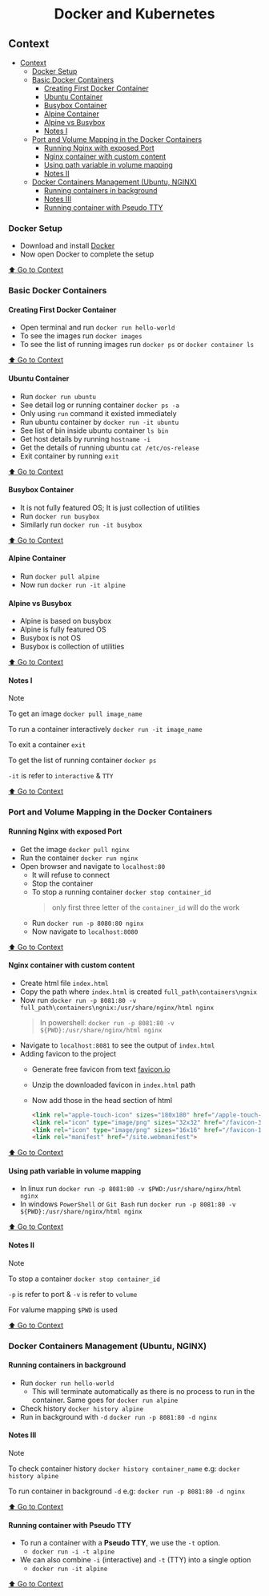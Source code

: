 <div align="center">
<h1>Docker and Kubernetes</h1>
</div>

## Context
- [Context](#context)
  - [Docker Setup](#docker-setup)
  - [Basic Docker Containers](#basic-docker-containers)
    - [Creating First Docker Container](#creating-first-docker-container)
    - [Ubuntu Container](#ubuntu-container)
    - [Busybox Container](#busybox-container)
    - [Alpine Container](#alpine-container)
    - [Alpine vs Busybox](#alpine-vs-busybox)
    - [Notes I](#notes-i)
  - [Port and Volume Mapping in the Docker Containers](#port-and-volume-mapping-in-the-docker-containers)
    - [Running Nginx with exposed Port](#running-nginx-with-exposed-port)
    - [Nginx container with custom content](#nginx-container-with-custom-content)
    - [Using path variable in volume mapping](#using-path-variable-in-volume-mapping)
    - [Notes II](#notes-ii)
  - [Docker Containers Management (Ubuntu, NGINX)](#docker-containers-management-ubuntu-nginx)
    - [Running containers in background](#running-containers-in-background)
    - [Notes III](#notes-iii)
    - [Running container with Pseudo TTY](#running-container-with-pseudo-tty)

### Docker Setup

- Download and install [Docker](https://www.docker.com/products/docker-desktop/)
- Now open Docker to complete the setup

[⬆️ Go to Context](#context)

### Basic Docker Containers

#### Creating First Docker Container

- Open terminal and run `docker run hello-world`
- To see the images run `docker images`
- To see the list of running images run `docker ps` or `docker container ls`

[⬆️ Go to Context](#context)

#### Ubuntu Container

- Run `docker run ubuntu`
- See detail log or running container `docker ps -a`
- Only using `run` command it existed immediately
- Run ubuntu container by `docker run -it ubuntu`
- See list of bin inside ubuntu container `ls bin`
- Get host details by running `hostname -i`
- Get the details of running ubuntu `cat /etc/os-release`
- Exit container by running `exit`

[⬆️ Go to Context](#context)

#### Busybox Container

- It is not fully featured OS; It is just collection of utilities
- Run `docker run busybox`
- Similarly run `docker run -it busybox`

[⬆️ Go to Context](#context)

#### Alpine Container

- Run `docker pull alpine`
- Now run `docker run -it alpine`

#### Alpine vs Busybox

- Alpine is based on busybox
- Alpine is fully featured OS
- Busybox is not OS
- Busybox is collection of utilities

[⬆️ Go to Context](#context)

#### Notes I

> [!NOTE]
> To get an image `docker pull image_name`
>
> To run a container interactively `docker run -it image_name`
>
> To exit a container `exit`
>
> To get the list of running container `docker ps`
>
> `-it` is refer to `interactive` & `TTY`

[⬆️ Go to Context](#context)

### Port and Volume Mapping in the Docker Containers

#### Running Nginx with exposed Port

- Get the image `docker pull nginx`
- Run the container `docker run nginx`
- Open browser and navigate to `localhost:80`
  - It will refuse to connect
  - Stop the container
  - To stop a running container `docker stop container_id`
    > only first three letter of the `container_id` will do the work
  - Run `docker run -p 8080:80 nginx`
  - Now navigate to `localhost:8080`

[⬆️ Go to Context](#context)

#### Nginx container with custom content

- Create html file `index.html`
- Copy the path where `index.html` is created `full_path\containers\ngnix`
- Now run `docker run -p 8081:80 -v full_path\containers\ngnix:/usr/share/nginx/html nginx`
  > In powershell: `docker run -p 8081:80 -v ${PWD}:/usr/share/nginx/html nginx`
- Navigate to `localhost:8081` to see the output of `index.html`
- Adding favicon to the project
  - Generate free favicon from text [favicon.io](https://favicon.io/favicon-generator/)
  - Unzip the downloaded favicon in `index.html` path
  - Now add those in the head section of html

    ```html
    <link rel="apple-touch-icon" sizes="180x180" href="/apple-touch-icon.png">
    <link rel="icon" type="image/png" sizes="32x32" href="/favicon-32x32.png">
    <link rel="icon" type="image/png" sizes="16x16" href="/favicon-16x16.png">
    <link rel="manifest" href="/site.webmanifest">
    ```

[⬆️ Go to Context](#context)

#### Using path variable in volume mapping

- In linux run `docker run -p 8081:80 -v $PWD:/usr/share/nginx/html nginx`
- In windows `PowerShell` or `Git Bash` run `docker run -p 8081:80 -v ${PWD}:/usr/share/nginx/html nginx`

[⬆️ Go to Context](#context)

#### Notes II

> [!NOTE]
> To stop a container `docker stop container_id`
>
> `-p` is refer to port & `-v` is refer to `volume`
>
> For valume mapping `$PWD` is used
>

[⬆️ Go to Context](#context)

### Docker Containers Management (Ubuntu, NGINX)

#### Running containers in background

- Run `docker run hello-world`
  - This will terminate automatically as there is no process to run in the container. Same goes for `docker run alpine`
- Check history `docker history alpine`
- Run in background with `-d` `docker run -p 8081:80 -d nginx`

#### Notes III

> [!NOTE]
> To check container history `docker history container_name` e.g: `docker history alpine`
>
> To run container in background `-d` e.g: `docker run -p 8081:80 -d nginx`

[⬆️ Go to Context](#context)

#### Running container with Pseudo TTY

- To run a container with a **Pseudo TTY**, we use the `-t` option. 
  - `docker run -i -t alpine`
- We can also combine `-i` (interactive) and `-t` (TTY) into a single option
  - `docker run -it alpine`

[⬆️ Go to Context](#context)
